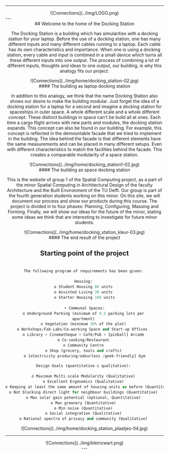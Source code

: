 
---
<center>
    ![Connections](../img/LOGO.png)
</center>
---

<center>
## Welcome to the home of the Docking Station
<center>

The Docking Station is a building which has simularities with a docking station for your laptop. Before the use of a docking station, one has many different inputs and many different cables running to a laptop. Each cable has its own characteristics and importance. When one is using a docking station, every cable and input is combined in a small device which turns all these different inputs into one output. The process of combining a lot of different inputs, thoughts and ideas to one output, our building, is why this analogy fits our project.

<center>
    ![Connections](../img/home/docking_station-02.jpg)
</center>
#### The building as laptop docking station

In addition to this analogy, we think that the name Docking Station also shows our desire to make the building modular. Just forget the idea of a docking station for a laptop for a second and imagine a docking station for spaceships in outer space. A whole different scale and a whole different concept. These distinct buildings in space can't be build all at ones. Each time a cargo flight arrives with new parts and modules, the docking station expands. This concept can also be found in our building. For example, this concept is reflected in the demountable facade that we tried to implement in the building. The idea behind the facade is that different elements have the same measurements and can be placed in many different setups. Even with different characteristics to match the facilities behind the facade. This creates a comparable modularity of a space station. 

<center>
    ![Connections](../img/home/docking_station1-02.jpg)
</center>
#### The building as space docking station

This is the website of group 1 of the Spatial Computing project, as a part of the minor Spatial Computing in Architectural Design of the faculty Architecture and the Built Environment of the TU Delft. Our group is part of the fourth generation students working on this minor. On this site, we will document our process and show our products during this course. The project is divided in to four phases: Planning, Configuring, Massing and Forming. Finally, we will show our ideas for the future of the minor, stating some ideas we think that are interesting to investigate for future minor students.  

<center>
    ![Connections](../img/home/docking_station_kleur-03.jpg)
</center>
#### The end result of the project

## Starting point of the project
``` python

The following program of requirements has been given: 

Housing: 
o Student Housing 80 units 
o Assisted Living 30 units 
o Starter Housing 100 units

• Communal Spaces:
o Underground Parking (minimum of 0.5 parking lots per 
apartment) 
o Vegetation (minimum 30% of the plot) 
o Workshops/Fab-Labs/Co-working Space and Start-up Offices  
o Library + Cinematheque + Café/Pub + [pinball] Arcade 
o Co-cooking/Restaurant 
o Community Centre 
o Shop (grocery, tools and crafts) 
o [electricity producing/odourless /geek-friendly] Gym
```

``` python
Design Goals (quantitative & qualitative): 

o Maximum Multi-scale Modularity (Qualitative) 
o Excellent Ergonomics (Qualitative) 
o Keeping at least the same amount of housing units as before (Quantitative) 
o Not blocking direct light for neighbour buildings (Quantitative) 
o Max solar gain potential (optional, Quantitative) 
o Max greenery (Quantitative) 
o Min noise (Quantitative) 
o Social integration (Qualitative) 
o Rational spectra of privacy and community (Qualitative) 
```
<center>
    ![Connections](../img/home/docking_station_plaatjes-04.jpg)
</center>

---
<center>
    ![Connections](../img/kleinzwart.png)
</center>
---
